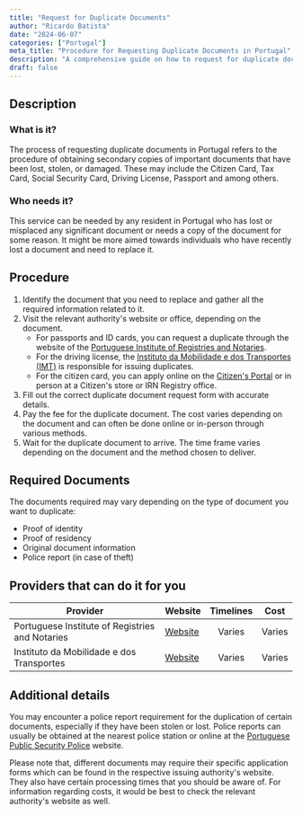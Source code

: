 ```yaml
---
title: "Request for Duplicate Documents"
author: "Ricardo Batista"
date: "2024-06-07"
categories: ["Portugal"]
meta_title: "Procedure for Requesting Duplicate Documents in Portugal"
description: "A comprehensive guide on how to request for duplicate documents in Portugal."
draft: false
---
```


## Description
### What is it?
The process of requesting duplicate documents in Portugal refers to the procedure of obtaining secondary copies of important documents that have been lost, stolen, or damaged. These may include the Citizen Card, Tax Card, Social Security Card, Driving License, Passport and among others.

### Who needs it?
This service can be needed by any resident in Portugal who has lost or misplaced any significant document or needs a copy of the document for some reason. It might be more aimed towards individuals who have recently lost a document and need to replace it.

## Procedure

1. Identify the document that you need to replace and gather all the required information related to it.
2. Visit the relevant authority's website or office, depending on the document.
     - For passports and ID cards, you can request a duplicate through the website of the [Portuguese Institute of Registries and Notaries](https://www.irn.mj.pt/IRN/sections/irn/).
     - For the driving license, the [Instituto da Mobilidade e dos Transportes (IMT)](https://www.imtonline.pt/) is responsible for issuing duplicates.
     - For the citizen card, you can apply online on the [Citizen's Portal](https://www.portaldocidadao.pt/) or in person at a Citizen's store or IRN Registry office.
3. Fill out the correct duplicate document request form with accurate details.
4. Pay the fee for the duplicate document. The cost varies depending on the document and can often be done online or in-person through various methods.
5. Wait for the duplicate document to arrive. The time frame varies depending on the document and the method chosen to deliver.

## Required Documents
The documents required may vary depending on the type of document you want to duplicate:

- Proof of identity
- Proof of residency
- Original document information
- Police report (in case of theft)

## Providers that can do it for you

| Provider        |     Website     |     Timelines    |       Cost      |
| --------------- | --------------- |  :-------------: | :-------------: |
| Portuguese Institute of Registries and Notaries      |  [Website](https://www.irn.mj.pt/IRN/sections/irn/)       |      Varies      |        Varies       |
| Instituto da Mobilidade e dos Transportes      |  [Website](https://www.imtonline.pt/)       |      Varies      |        Varies       |

## Additional details
You may encounter a police report requirement for the duplication of certain documents, especially if they have been stolen or lost. Police reports can usually be obtained at the nearest police station or online at the [Portuguese Public Security Police](https://www.psp.pt/) website.

Please note that, different documents may require their specific application forms which can be found in the respective issuing authority's website. They also have certain processing times that you should be aware of. For information regarding costs, it would be best to check the relevant authority's website as well.